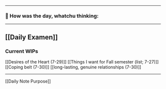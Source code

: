 
---
### 📝 How was the day, whatchu thinking:


---
## [[Daily Examen]]
### Current WIPs
[[Desires of the Heart (7-29)]]
[[Things I want for Fall semester (list; 7-27)]]
[[Coping belt (7-30)]]
[[long-lasting, genuine relationships (7-30)]]


---

[[Daily Note Purpose]]